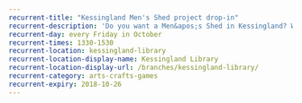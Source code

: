 ```yaml
---
recurrent-title: "Kessingland Men's Shed project drop-in"
recurrent-description: 'Do you want a Men&apos;s Shed in Kessingland? Would you like to help get one off the ground? Drop in to chat about any ideas you have and how you can support this great initiative. For more information, contact Alan, Kessingland community enabler on <a href="tel:07884563372">07884 563372</a> or <strong>alan.gadney@communityactionsuffolk.org.uk</strong>'
recurrent-day: every Friday in October
recurrent-times: 1330-1530
recurrent-location: kessingland-library
recurrent-location-display-name: Kessingland Library
recurrent-location-display-url: /branches/kessingland-library/
recurrent-category: arts-crafts-games
recurrent-expiry: 2018-10-26
---
```

